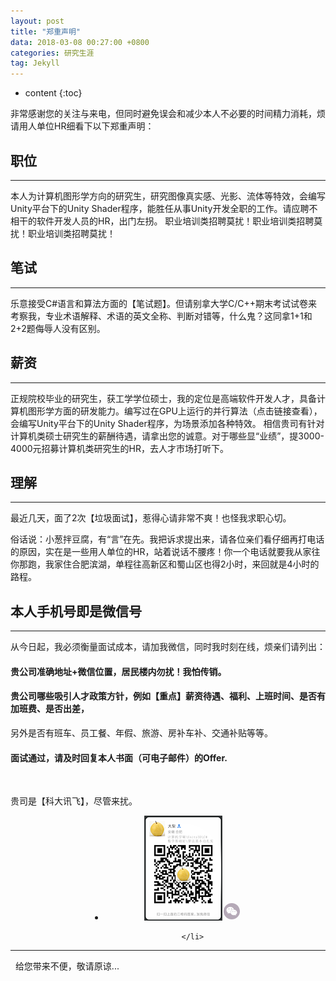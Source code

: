 ```yaml
---
layout: post
title: "郑重声明"
data: 2018-03-08 00:27:00 +0800
categories: 研究生涯
tag: Jekyll
---
```

* content
{:toc}


非常感谢您的关注与来电，但同时避免误会和减少本人不必要的时间精力消耗，烦请用人单位HR细看下以下郑重声明：
## 职位


---

本人为计算机图形学方向的研究生，研究图像真实感、光影、流体等特效，会编写Unity平台下的Unity Shader程序，能胜任从事Unity开发全职的工作。请应聘不相干的软件开发人员的HR，出门左拐。
职业培训类招聘莫扰！职业培训类招聘莫扰！职业培训类招聘莫扰！
## 笔试


---

乐意接受C#语言和算法方面的【笔试题】。但请别拿大学C/C++期末考试试卷来考察我，专业术语解释、术语的英文全称、判断对错等，什么鬼？这同拿1+1和2+2题侮辱人没有区别。
## 薪资


---

正规院校毕业的研究生，获工学学位硕士，我的定位是高端软件开发人才，具备计算机图形学方面的研发能力。编写过在GPU上运行的并行算法（点击链接查看），会编写Unity平台下的Unity Shader程序，为场景添加各种特效。
相信贵司有针对计算机类硕士研究生的薪酬待遇，请拿出您的诚意。对于哪些显“业绩”，提3000-4000元招募计算机类研究生的HR，去人才市场打听下。
## 理解


---

最近几天，面了2次【垃圾面试】，惹得心请非常不爽！也怪我求职心切。

俗话说：小葱拌豆腐，有“言”在先。我把诉求提出来，请各位亲们看仔细再打电话的原因，实在是一些用人单位的HR，站着说话不腰疼！你一个电话就要我从家往你那跑，我家住合肥滨湖，单程往高新区和蜀山区也得2小时，来回就是4小时的路程。
 
## 本人手机号即是微信号


---

从今日起，我必须衡量面试成本，请加我微信，同时我时刻在线，烦亲们请列出：
#### 贵公司准确地址+微信位置，居民楼内勿扰！我怕传销。
#### 贵公司哪些吸引人才政策方针，例如【重点】薪资待遇、福利、上班时间、是否有加班费、是否出差，

另外是否有班车、员工餐、年假、旅游、房补车补、交通补贴等等。

#### 面试通过，请及时回复本人书面（可电子邮件）的Offer.
 


贵司是【科大讯飞】，尽管来扰。

<div align="center">
              <li class="we-chat">
                <span class="contact-list_1"><img class="contact-chat" src="/styles/images/wechat2.png" alt="我的微信"><svg viewBox="0 0 1024 1024" version="1.1" width="30" height="30"><path d="M570.625024 510.793728c-10.160128 0-20.32128 9.435136-20.32128 21.046272 0 9.435136 10.160128 18.869248 20.32128 18.869248 15.240192 0 26.126336-9.435136 26.126336-18.869248C596.75136 520.228864 585.865216 510.793728 570.625024 510.793728z" fill="#B5A9B7"></path><path d="M503.856128 412.818432c15.966208 0 26.126336-10.160128 26.126336-25.401344 0-15.966208-10.160128-25.401344-26.126336-25.401344-15.240192 0-29.755392 9.435136-29.755392 25.401344C474.100736 402.658304 488.615936 412.818432 503.856128 412.818432z" fill="#B5A9B7"></path><path d="M511.839232 65.717248c-246.009856 0-445.44 199.430144-445.44 445.44s199.430144 445.44 445.44 445.44 445.44-199.430144 445.44-445.44S757.849088 65.717248 511.839232 65.717248zM427.65312 624.01024c-26.852352 0-46.447616-4.354048-71.84896-11.61216l-73.299968 37.013504 21.046272-62.413824c-51.52768-36.287488-82.009088-82.009088-82.009088-137.89184 0-98.701312 92.895232-174.178304 206.111744-174.178304 100.15232 0 189.41952 59.510784 206.83776 143.69792-7.257088-1.451008-13.789184-2.177024-19.595264-2.177024-98.701312 0-174.90432 74.025984-174.90432 163.29216 0 15.240192 2.177024 29.029376 5.80608 43.544576C439.991296 624.01024 433.4592 624.01024 427.65312 624.01024zM730.289152 695.133184l14.5152 52.253696-55.156736-31.207424c-21.046272 4.354048-41.367552 10.886144-62.413824 10.886144-97.250304 0-174.178304-66.768896-174.178304-149.502976s76.929024-149.502976 174.178304-149.502976c92.169216 0 174.90432 66.768896 174.90432 149.502976C802.137088 624.01024 770.930688 665.377792 730.289152 695.133184z" fill="#B5A9B7"></path><path d="M360.159232 362.016768c-15.240192 0-31.207424 9.435136-31.207424 25.401344 0 15.240192 15.966208 25.401344 31.207424 25.401344 14.5152 0 26.126336-10.160128 26.126336-25.401344C386.285568 371.45088 374.673408 362.016768 360.159232 362.016768z" fill="#B5A9B7"></path><path d="M684.566528 510.793728c-10.886144 0-20.32128 9.435136-20.32128 21.046272 0 9.435136 9.435136 18.869248 20.32128 18.869248 14.5152 0 25.401344-9.435136 25.401344-18.869248C709.967872 520.228864 699.081728 510.793728 684.566528 510.793728z" fill="#B5A9B7"></path>
                </svg></span>
                
 
               </li>
</div>

---
 
给您带来不便，敬请原谅...
